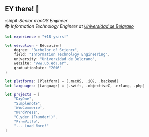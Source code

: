 ## EY there! 👋

:shipit: _Senior macOS Engineer_<br/>
📚 _Information Technology Engineer at [Universidad de Belgrano](www.ub.edu.ar)_<br/>

```swift
let experience = "+18 years!"

let education = Education(
    degree: "Bachelor of Science",
    field: "Information Technology Engineering",
    university: "Universidad de Belgrano",
    website: "www.ub.edu.ar",
    graduationDate: "2006"
)

let platforms: [Platform] = [.macOS, .iOS, .backend]
let languages: [Language] = [.swift, .objectiveC, .erlang, .php]

let projects = [
    "DayOne",
    "Simplenote",
    "WooCommerce",
    "WordPress",
    "Glyder (Founder!)",
    "FarmVille",
    "... Load More!"
]
```
